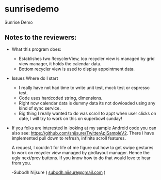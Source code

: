# sunrisedemo
Sunrise Demo

Notes to the reviewers:
------

- What this program does:

   - Establishes two RecyclerView, top recycler view is managed by grid view manager, it holds the calendar 
     data.
   - Bottom  recycler view is used to display appointment data.

- Issues
   Where do I start
   - I really have not had time to write unit test, mock test or espresso test.
   - Code uses hardcoded string, dimensions.
   - Right now calendar data is dummy data its not dowloaded using any kind of sync service.
   - Big thing I really wanted to do was scroll to appt when user clicks on date, I will try to work on this on
     superbowl sunday!

- If you folks are interested in looking at my sample Android code you can also see:
   https://github.com/snijsure/TwitterApiSampleV2. There I have implemented pull down to refresh,
   infinite scroll features.

   A request, I couldn't for life of me figure out how to get swipe gestures to work on recycler view managed
   by girdlayout manager. Hence the ugly next/prev buttons. If you know how to do that would love to hear from you.

   -Subodh Nijsure ( subodh.nijsure@gmail.com )

